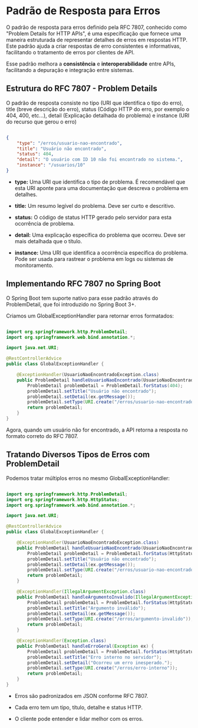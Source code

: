 # Padrão de Resposta para Erros

O padrão de resposta para erros definido pela RFC 7807, conhecido como "Problem Details for HTTP APIs", é uma especificação que fornece uma maneira estruturada de representar detalhes de erros em respostas HTTP. Este padrão ajuda a criar respostas de erro consistentes e informativas, facilitando o tratamento de erros por clientes de API.

Esse padrão melhora a **consistência** e **interoperabilidade** entre APIs, facilitando a depuração e integração entre sistemas.

## Estrutura do RFC 7807 - Problem Details

O padrão de resposta consiste no tipo (URI que identifica o tipo do erro), title (breve descrição do erro), status (Código HTTP do erro, por exemplo o 404, 400, etc...), detail (Explicação detalhada do problema) e instance (URI do recurso que gerou o erro)

``` JSON

{
    "type": "/erros/usuario-nao-encontrado",
    "title": "Usuário não encontrado",
    "status": 404,
    "detail": "O usuário com ID 10 não foi encontrado no sistema.",
    "instance": "/usuarios/10"
}

```

- **type:** Uma URI que identifica o tipo de problema. É recomendável que esta URI aponte para uma documentação que descreva o problema em detalhes.

- **title:** Um resumo legível do problema. Deve ser curto e descritivo.

- **status:** O código de status HTTP gerado pelo servidor para esta ocorrência de problema.

- **detail:** Uma explicação específica do problema que ocorreu. Deve ser mais detalhada que o título.

- **instance:** Uma URI que identifica a ocorrência específica do problema. Pode ser usada para rastrear o problema em logs ou sistemas de monitoramento.

## Implementando RFC 7807 no Spring Boot

O Spring Boot tem suporte nativo para esse padrão através do ProblemDetail, que foi introduzido no Spring Boot 3+.

Criamos um GlobalExceptionHandler para retornar erros formatados:

``` Java

import org.springframework.http.ProblemDetail;
import org.springframework.web.bind.annotation.*;

import java.net.URI;

@RestControllerAdvice
public class GlobalExceptionHandler {

    @ExceptionHandler(UsuarioNaoEncontradoException.class)
    public ProblemDetail handleUsuarioNaoEncontrado(UsuarioNaoEncontradoException ex) {
        ProblemDetail problemDetail = ProblemDetail.forStatus(404);
        problemDetail.setTitle("Usuário não encontrado");
        problemDetail.setDetail(ex.getMessage());
        problemDetail.setType(URI.create("/erros/usuario-nao-encontrado"));
        return problemDetail;
    }
}

```

Agora, quando um usuário não for encontrado, a API retorna a resposta no formato correto do RFC 7807.

## Tratando Diversos Tipos de Erros com ProblemDetail

Podemos tratar múltiplos erros no mesmo GlobalExceptionHandler:

``` Java

import org.springframework.http.ProblemDetail;
import org.springframework.http.HttpStatus;
import org.springframework.web.bind.annotation.*;

import java.net.URI;

@RestControllerAdvice
public class GlobalExceptionHandler {

    @ExceptionHandler(UsuarioNaoEncontradoException.class)
    public ProblemDetail handleUsuarioNaoEncontrado(UsuarioNaoEncontradoException ex) {
        ProblemDetail problemDetail = ProblemDetail.forStatus(HttpStatus.NOT_FOUND);
        problemDetail.setTitle("Usuário não encontrado");
        problemDetail.setDetail(ex.getMessage());
        problemDetail.setType(URI.create("/erros/usuario-nao-encontrado"));
        return problemDetail;
    }

    @ExceptionHandler(IllegalArgumentException.class)
    public ProblemDetail handleArgumentoInvalido(IllegalArgumentException ex) {
        ProblemDetail problemDetail = ProblemDetail.forStatus(HttpStatus.BAD_REQUEST);
        problemDetail.setTitle("Argumento inválido");
        problemDetail.setDetail(ex.getMessage());
        problemDetail.setType(URI.create("/erros/argumento-invalido"));
        return problemDetail;
    }

    @ExceptionHandler(Exception.class)
    public ProblemDetail handleErroGeral(Exception ex) {
        ProblemDetail problemDetail = ProblemDetail.forStatus(HttpStatus.INTERNAL_SERVER_ERROR);
        problemDetail.setTitle("Erro interno no servidor");
        problemDetail.setDetail("Ocorreu um erro inesperado.");
        problemDetail.setType(URI.create("/erros/erro-interno"));
        return problemDetail;
    }
}

```

- Erros são padronizados em JSON conforme RFC 7807.

- Cada erro tem um tipo, título, detalhe e status HTTP.

- O cliente pode entender e lidar melhor com os erros.